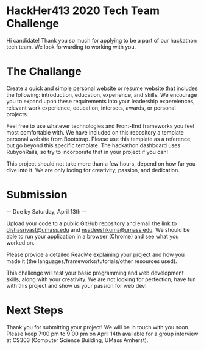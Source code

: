# HackHer413 2020 Tech Team Challenge

Hi candidate! Thank you so much for applying to be a part of our hackathon tech team. We look forwarding to working with you.

# The Challange 

Create a quick and simple personal website or resume website that includes the following: introduction, education, experience, and skills. We encourage you to expand upon these requirements into your leadership expereiences, relevant work experience, education, intersets, awards, or personal projects. 

Feel free to use whatever technologies and Front-End frameworks you feel most comfortable with. We have included on this repository a template personal website from Bootstrap. Please use this template as a reference, but go beyond this specific template. The hackathon dashboard uses RubyonRails, so try to incorporate that in your project if you can! 

This project should not take more than a few hours, depend on how far you dive into it. We are only looing for creativity, passion, and dedication. 

# Submission

-- Due by Saturday, April 13th --

Upload your code to a public GitHub repository and email the link to dishasrivast@umass.edu and nsadeeshkuma@umass.edu. We should be able to run your application in a browser (Chrome) and see what you worked on.

Please provide a detailed ReadMe explaining your project and how you made it (the languages/frameworks/tutorials/other resources used). 

This challenge will test your basic programming and web development skills, along with your creativity. We are not looking for perfection, have fun with this project and show us your passion for web dev! 

# Next Steps 

Thank you for submitting your project! We will be in touch with you soon. Please keep 7:00 pm to 9:00 pm on April 14th available for a group interview at CS303 (Computer Science Building, UMass Amherst). 
